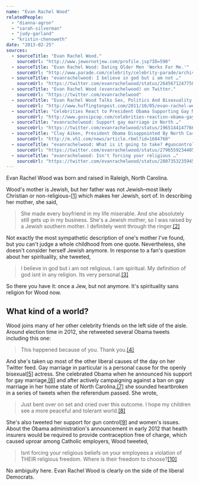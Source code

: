 ```yaml
---
name: "Evan Rachel Wood"
relatedPeople:
  - "dianna-agron"
  - "sarah-silverman"
  - "judy-garland"
  - "kristin-chenoweth"
date: "2013-02-25"
sources:
  - sourceTitle: "Evan Rachel Wood."
    sourceUrl: "http://www.jewornotjew.com/profile.jsp?ID=590"
  - sourceTitle: "Evan Rachel Wood: Dating Older Men 'Works For Me.'"
    sourceUrl: "http://www.parade.com/celebrity/celebrity-parade/archive/evan-rachel-wood-dating-older-men.html"
  - sourceTitle: "evanrachelwood: I believe in god but i am not …"
    sourceUrl: "https://twitter.com/evanrachelwood/status/264567124775825409"
  - sourceTitle: "Evan Rachel Wood (evanrachelwood) on Twitter."
    sourceUrl: "https://twitter.com/evanrachelwood"
  - sourceTitle: "Evan Rachel Wood Talks Sex, Politics And Bisexuality."
    sourceUrl: "http://www.huffingtonpost.com/2011/10/05/evan-rachel-wood-talks-sex-politics-and-bisexuality_n_996668.html"
  - sourceTitle: "Celebrities React to President Obama Supporting Gay Marriage."
    sourceUrl: "http://www.gossipcop.com/celebrities-reaction-obama-gay-marriage-twitter/"
  - sourceTitle: "evanrachelwood: Support gay marriage in North …"
    sourceUrl: "https://twitter.com/evanrachelwood/status/196514414776696832"
  - sourceTitle: "Clay Aiken, President Obama Disappointed By North Carolina Gay Marriage Ban."
    sourceUrl: "http://m.vh1.com/news/article.rbml?id=1684760"
  - sourceTitle: "evanrachelwood: What is it going to take? #guncontrol."
    sourceUrl: "https://twitter.com/evanrachelwood/status/279655923440574464"
  - sourceTitle: "evanrachelwood: Isn't forcing your religious …"
    sourceUrl: "https://twitter.com/evanrachelwood/status/280735323594584064"
---
```


Evan Rachel Wood was born and raised in Raleigh, North Carolina.

Wood's mother is Jewish, but her father was not Jewish–most likely Christian or non-religious–<a class="source-citation" href="http://www.jewornotjew.com/profile.jsp?ID=590" title="Evan Rachel Wood.">[1]</a> which makes her Jewish, sort of. In describing her mother, she said,

>She made every boyfriend in my life miserable. And she absolutely still gets up in my business. She's a Jewish mother, so I was raised by a Jewish southern mother. I definitely went through the ringer.<a class="source-citation" href="http://www.parade.com/celebrity/celebrity-parade/archive/evan-rachel-wood-dating-older-men.html" title="Evan Rachel Wood: Dating Older Men &apos;Works For Me.&apos;">[2]</a>

Not exactly the most sympathetic description of one's mother I've found, but you can't judge a whole childhood from one quote. Nevertheless, she doesn't consider herself Jewish anymore. In response to a fan's question about her spirituality, she tweeted,

>I believe in god but i am not religious. I am spiritual. My definition of god isnt in any religion. Its very personal.<a class="source-citation" href="https://twitter.com/evanrachelwood/status/264567124775825409" title="evanrachelwood: I believe in god but i am not …">[3]</a>

So there you have it: once a Jew, but not anymore. It's spirituality sans religion for Wood now.


## What kind of a world?

Wood joins many of her other celebrity friends on the left side of the aisle. Around election time in 2012, she retweeted several Obama tweets including this one:

>This happened because of you. Thank you.<a class="source-citation" href="https://twitter.com/evanrachelwood" title="Evan Rachel Wood (evanrachelwood) on Twitter.">[4]</a>

And she's taken up most of the other liberal causes of the day on her Twitter feed. Gay marriage in particular is a personal cause for the openly bisexual<a class="source-citation" href="http://www.huffingtonpost.com/2011/10/05/evan-rachel-wood-talks-sex-politics-and-bisexuality_n_996668.html" title="Evan Rachel Wood Talks Sex, Politics And Bisexuality.">[5]</a> actress. She celebrated Obama when he announced his support for gay marriage,<a class="source-citation" href="http://www.gossipcop.com/celebrities-reaction-obama-gay-marriage-twitter/" title="Celebrities React to President Obama Supporting Gay Marriage.">[6]</a> and after actively campaigning against a ban on gay marriage in her home state of North Carolina,<a class="source-citation" href="https://twitter.com/evanrachelwood/status/196514414776696832" title="evanrachelwood: Support gay marriage in North …">[7]</a> she sounded heartbroken in a series of tweets when the referendum passed. She wrote,

>Just bent over on set and cried over this outcome. I hope my children see a more peaceful and tolerant world.<a class="source-citation" href="http://m.vh1.com/news/article.rbml?id=1684760" title="Clay Aiken, President Obama Disappointed By North Carolina Gay Marriage Ban.">[8]</a>

She's also tweeted her support for gun control<a class="source-citation" href="https://twitter.com/evanrachelwood/status/279655923440574464" title="evanrachelwood: What is it going to take? #guncontrol.">[9]</a> and women's issues. About the Obama administration's announcement in early 2012 that health insurers would be required to provide contraception free of charge, which caused uproar among Catholic employers, Wood tweeted,

>Isnt forcing your religious beliefs on your employees a violation of THEIR religious freedom. Where is their freedom to choose?<a class="source-citation" href="https://twitter.com/evanrachelwood/status/280735323594584064" title="evanrachelwood: Isn&apos;t forcing your religious …">[10]</a>

No ambiguity here. Evan Rachel Wood is clearly on the side of the liberal Democrats.